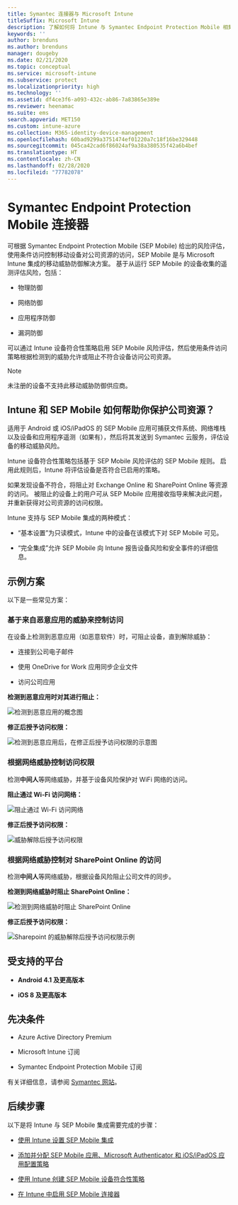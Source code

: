 ```yaml
---
title: Symantec 连接器与 Microsoft Intune
titleSuffix: Microsoft Intune
description: 了解如何将 Intune 与 Symantec Endpoint Protection Mobile 相集成以控制移动设备对公司资源的访问。
keywords: ''
author: brenduns
ms.author: brenduns
manager: dougeby
ms.date: 02/21/2020
ms.topic: conceptual
ms.service: microsoft-intune
ms.subservice: protect
ms.localizationpriority: high
ms.technology: ''
ms.assetid: df4ce3f6-a093-432c-ab86-7a83865e389e
ms.reviewer: heenamac
ms.suite: ems
search.appverid: MET150
ms.custom: intune-azure
ms.collection: M365-identity-device-management
ms.openlocfilehash: 60bad9299a3751474ef01220a7c18f16be329448
ms.sourcegitcommit: 045ca42cad6f86024af9a38a380535f42a6b4bef
ms.translationtype: HT
ms.contentlocale: zh-CN
ms.lasthandoff: 02/28/2020
ms.locfileid: "77782078"
---
```

# <a name="symantec-endpoint-protection-mobile-connector"></a>Symantec Endpoint Protection Mobile 连接器

可根据 Symantec Endpoint Protection Mobile (SEP Mobile) 给出的风险评估，使用条件访问控制移动设备对公司资源的访问，SEP Mobile 是与 Microsoft Intune 集成的移动威胁防御解决方案。 基于从运行 SEP Mobile 的设备收集的遥测评估风险，包括：

- 物理防御

- 网络防御

- 应用程序防御

- 漏洞防御

可以通过 Intune 设备符合性策略启用 SEP Mobile 风险评估，然后使用条件访问策略根据检测到的威胁允许或阻止不符合设备访问公司资源。

> [!NOTE]
> 未注册的设备不支持此移动威胁防御供应商。

## <a name="how-do-intune-and-sep-mobile-help-protect-your-company-resources"></a>Intune 和 SEP Mobile 如何帮助你保护公司资源？

适用于 Android 或 iOS/iPadOS 的 SEP Mobile 应用可捕获文件系统、网络堆栈以及设备和应用程序遥测（如果有），然后将其发送到 Symantec 云服务，评估设备的移动威胁风险。

Intune 设备符合性策略包括基于 SEP Mobile 风险评估的 SEP Mobile 规则。 启用此规则后，Intune 将评估设备是否符合已启用的策略。

如果发现设备不符合，将阻止对 Exchange Online 和 SharePoint Online 等资源的访问。 被阻止的设备上的用户可从 SEP Mobile 应用接收指导来解决此问题，并重新获得对公司资源的访问权限。

Intune 支持与 SEP Mobile 集成的两种模式：

-  “基本设置”为只读模式，Intune 中的设备在该模式下对 SEP Mobile 可见。

-  “完全集成”允许 SEP Mobile 向 Intune 报告设备风险和安全事件的详细信息。

## <a name="sample-scenarios"></a>示例方案

以下是一些常见方案：

### <a name="control-access-based-on-threats-from-malicious-apps"></a>基于来自恶意应用的威胁来控制访问

在设备上检测到恶意应用（如恶意软件）时，可阻止设备，直到解除威胁：

- 连接到公司电子邮件

- 使用 OneDrive for Work 应用同步企业文件

- 访问公司应用

**检测到恶意应用时对其进行阻止：**

![检测到恶意应用的概念图](./media/skycure-mobile-threat-defense-connector/symantec-arch-1.png)

**修正后授予访问权限：**

![检测到恶意应用后，在修正后授予访问权限的示意图](./media/skycure-mobile-threat-defense-connector/symantec-arch-2.png)

### <a name="control-access-based-on-threat-to-network"></a>根据网络威胁控制访问权限

检测**中间人**等网络威胁，并基于设备风险保护对 WiFi 网络的访问。

**阻止通过 Wi-Fi 访问网络：**

![阻止通过 Wi-Fi 访问网络](./media/skycure-mobile-threat-defense-connector/symantec-arch-3.png)

**修正后授予访问权限：**

![威胁解除后授予访问权限](./media/skycure-mobile-threat-defense-connector/symantec-arch-4.png)

### <a name="control-access-to-sharepoint-online-based-on-threat-to-network"></a>根据网络威胁控制对 SharePoint Online 的访问

检测**中间人**等网络威胁，根据设备风险阻止公司文件的同步。

**检测到网络威胁时阻止 SharePoint Online：**

![检测到网络威胁时阻止 SharePoint Online](./media/skycure-mobile-threat-defense-connector/symantec-arch-5.png)

**修正后授予访问权限：**

![Sharepoint 的威胁解除后授予访问权限示例](./media/skycure-mobile-threat-defense-connector/symantec-arch-6.png)

## <a name="supported-platforms"></a>受支持的平台

- **Android 4.1 及更高版本**

- **iOS 8 及更高版本**

## <a name="pre-requisites"></a>先决条件

- Azure Active Directory Premium

- Microsoft Intune 订阅

- Symantec Endpoint Protection Mobile 订阅

有关详细信息，请参阅 [Symantec 网站](https://www.skycure.com/skycure-microsoft-integration/)。

## <a name="next-steps"></a>后续步骤

以下是将 Intune 与 SEP Mobile 集成需要完成的步骤：

- [使用 Intune 设置 SEP Mobile 集成](skycure-mtd-connector-integration.md)

- [添加并分配 SEP Mobile 应用、Microsoft Authenticator 和 iOS/iPadOS 应用配置策略](mtd-apps-ios-app-configuration-policy-add-assign.md)

- [使用 Intune 创建 SEP Mobile 设备符合性策略](mtd-device-compliance-policy-create.md)

- [在 Intune 中启用 SEP Mobile 连接器](mtd-connector-enable.md)
